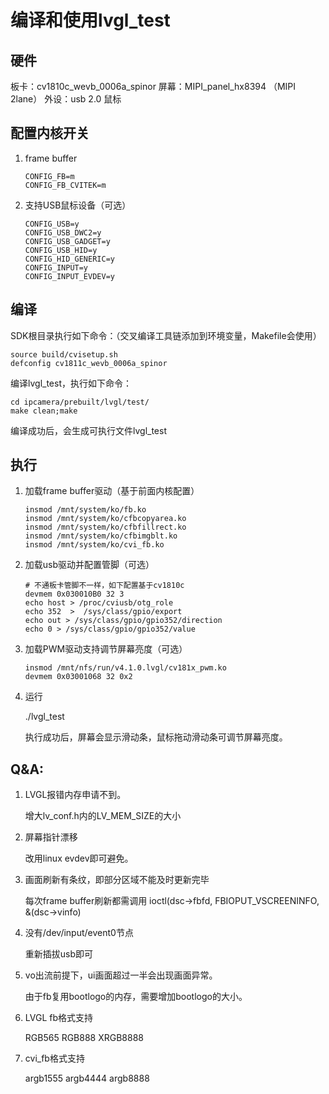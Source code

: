 # 编译和使用lvgl_test
## 硬件

板卡：cv1810c_wevb_0006a_spinor
屏幕：MIPI_panel_hx8394 （MIPI 2lane）
外设：usb 2.0 鼠标

## 配置内核开关

1. frame buffer

   ```
   CONFIG_FB=m
   CONFIG_FB_CVITEK=m
   ```

2. 支持USB鼠标设备（可选）

   ```
   CONFIG_USB=y
   CONFIG_USB_DWC2=y
   CONFIG_USB_GADGET=y
   CONFIG_USB_HID=y
   CONFIG_HID_GENERIC=y
   CONFIG_INPUT=y
   CONFIG_INPUT_EVDEV=y
   ```
## 编译

SDK根目录执行如下命令：（交叉编译工具链添加到环境变量，Makefile会使用）

```shell
source build/cvisetup.sh
defconfig cv1811c_wevb_0006a_spinor
```

编译lvgl_test，执行如下命令：

```
cd ipcamera/prebuilt/lvgl/test/
make clean;make
```

编译成功后，会生成可执行文件lvgl_test

## 执行

1. 加载frame buffer驱动（基于前面内核配置）

   ```shell
   insmod /mnt/system/ko/fb.ko
   insmod /mnt/system/ko/cfbcopyarea.ko
   insmod /mnt/system/ko/cfbfillrect.ko
   insmod /mnt/system/ko/cfbimgblt.ko
   insmod /mnt/system/ko/cvi_fb.ko
   ```

2. 加载usb驱动并配置管脚（可选）

   ```shell
   # 不通板卡管脚不一样，如下配置基于cv1810c
   devmem 0x030010B0 32 3
   echo host > /proc/cviusb/otg_role
   echo 352  >  /sys/class/gpio/export
   echo out > /sys/class/gpio/gpio352/direction
   echo 0 > /sys/class/gpio/gpio352/value
   ```
   
3. 加载PWM驱动支持调节屏幕亮度（可选）

   ```shell
   insmod /mnt/nfs/run/v4.1.0.lvgl/cv181x_pwm.ko
   devmem 0x03001068 32 0x2
   ```

4. 运行

   ./lvgl_test
   
   执行成功后，屏幕会显示滑动条，鼠标拖动滑动条可调节屏幕亮度。



## Q&A:

1. LVGL报错内存申请不到。

   增大lv_conf.h内的LV_MEM_SIZE的大小

2. 屏幕指针漂移

   改用linux evdev即可避免。

3. 画面刷新有条纹，即部分区域不能及时更新完毕

   每次frame buffer刷新都需调用 ioctl(dsc->fbfd, FBIOPUT_VSCREENINFO, &(dsc->vinfo)

4. 没有/dev/input/event0节点

   重新插拔usb即可

5. vo出流前提下，ui画面超过一半会出现画面异常。

   由于fb复用bootlogo的内存，需要增加bootlogo的大小。

6. LVGL  fb格式支持

   RGB565 RGB888 XRGB8888

7. cvi_fb格式支持

   argb1555 argb4444 argb8888